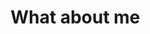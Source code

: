  <title>Hell no</title>
    <head>
    <body>
    <h1>What about me</h1>
    <body>
    </html>
    
